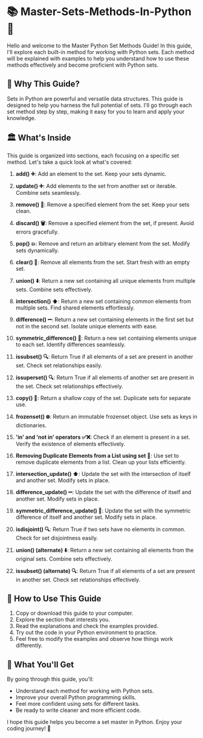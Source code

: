 # 📚 Master-Sets-Methods-In-Python 🐍

Hello and welcome to the Master Python Set Methods Guide! In this guide, I'll explore each built-in method for working with Python sets. Each method will be explained with examples to help you understand how to use these methods effectively and become proficient with Python sets.

## 🤔 Why This Guide?

Sets in Python are powerful and versatile data structures. This guide is designed to help you harness the full potential of sets. I'll go through each set method step by step, making it easy for you to learn and apply your knowledge.

## 🏛️ What's Inside

This guide is organized into sections, each focusing on a specific set method. Let's take a quick look at what's covered:

1. **add() ➕**: Add an element to the set. Keep your sets dynamic.

2. **update() ➕**: Add elements to the set from another set or iterable. Combine sets seamlessly.

3. **remove() 🚮**: Remove a specified element from the set. Keep your sets clean.

4. **discard() 🗑️**: Remove a specified element from the set, if present. Avoid errors gracefully.

5. **pop() 💥**: Remove and return an arbitrary element from the set. Modify sets dynamically.

6. **clear() 🧹**: Remove all elements from the set. Start fresh with an empty set.

7. **union() ⬇️**: Return a new set containing all unique elements from multiple sets. Combine sets effectively.

8. **intersection() ⬆️**: Return a new set containing common elements from multiple sets. Find shared elements effortlessly.

9. **difference() ➖**: Return a new set containing elements in the first set but not in the second set. Isolate unique elements with ease.

10. **symmetric_difference() 🔄**: Return a new set containing elements unique to each set. Identify differences seamlessly.

11. **issubset() 🔍**: Return True if all elements of a set are present in another set. Check set relationships easily.

12. **issuperset() 🔍**: Return True if all elements of another set are present in the set. Check set relationships effectively.

13. **copy() 📝**: Return a shallow copy of the set. Duplicate sets for separate use.

14. **frozenset() ❄️**: Return an immutable frozenset object. Use sets as keys in dictionaries.

15. **'in' and 'not in' operators ✅❌**: Check if an element is present in a set. Verify the existence of elements effectively.

16. **Removing Duplicate Elements from a List using set 🔄**: Use set to remove duplicate elements from a list. Clean up your lists efficiently.

17. **intersection_update() ⬆️**: Update the set with the intersection of itself and another set. Modify sets in place.

18. **difference_update() ➖**: Update the set with the difference of itself and another set. Modify sets in place.

19. **symmetric_difference_update() 🔄**: Update the set with the symmetric difference of itself and another set. Modify sets in place.

20. **isdisjoint() 🔍**: Return True if two sets have no elements in common. Check for set disjointness easily.

21. **union() (alternate) ⬇️**: Return a new set containing all elements from the original sets. Combine sets effectively.

22. **issubset() (alternate) 🔍**: Return True if all elements of a set are present in another set. Check set relationships effectively.

## 🚀 How to Use This Guide

1. Copy or download this guide to your computer.
2. Explore the section that interests you.
3. Read the explanations and check the examples provided.
4. Try out the code in your Python environment to practice.
5. Feel free to modify the examples and observe how things work differently.

## 🎉 What You'll Get

By going through this guide, you'll:

- Understand each method for working with Python sets.
- Improve your overall Python programming skills.
- Feel more confident using sets for different tasks.
- Be ready to write cleaner and more efficient code.

I hope this guide helps you become a set master in Python. Enjoy your coding journey! 🎈
